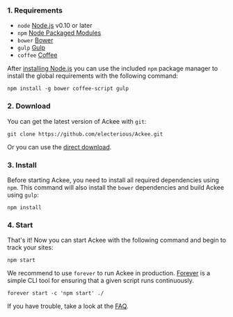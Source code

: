 ### 1. Requirements

- `node` [Node.js](http://nodejs.org) v0.10 or later
- `npm` [Node Packaged Modules](https://www.npmjs.org)
- `bower` [Bower](http://bower.io)
- `gulp` [Gulp](http://gulpjs.com/)
- `coffee` [Coffee](http://coffeescript.org)

After [installing Node.js](http://nodejs.org) you can use the included `npm` package manager to install the global requirements with the following command:

	npm install -g bower coffee-script gulp
	
### 2. Download

You can get the latest version of Ackee with `git`:

	git clone https://github.com/electerious/Ackee.git
	
Or you can use the [direct download](https://github.com/electerious/Ackee/archive/master.zip).

### 3. Install

Before starting Ackee, you need to install all required dependencies using `npm`. This command will also install the `bower` dependencies and build Ackee using `gulp`:

	npm install

### 4. Start

That's it! Now you can start Ackee with the following command and begin to track your sites:

	npm start
	
We recommend to use `forever` to run Ackee in production. [Forever](https://github.com/nodejitsu/forever) is a simple CLI tool for ensuring that a given script runs continuously.

	forever start -c 'npm start' ./

If you have trouble, take a look at the [FAQ](FAQ.md).

